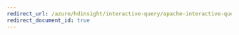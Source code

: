 ```yaml
---
redirect_url: /azure/hdinsight/interactive-query/apache-interactive-query-get-started.md
redirect_document_id: true
---
```


